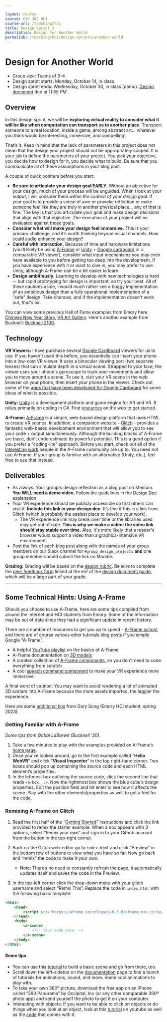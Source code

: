 ```yaml
---

layout: course
course: CSC 363 HCI
course-url: /teaching/hci
title: Design Sprint 3
description: Design for Another World
permalink: /teaching/hci/design-sprints/another-world
---
```


# Design for Another World

* Group size: Teams of 3-4
* Design sprint starts: Monday, October 14, in class.
* Design sprint ends: Wednesday, October 30, in class (demo). [Design document](/teaching/hci/design-doc) due at *11:55 PM*. 

## Overview 

In this design sprint, we will be **exploring virtual reality to consider what it will be like when computation can transport us to another place**. Transport someone to a real location, inside a game, among abstract art… whatever you think would be interesting, immersive, and compelling!

That’s it. Keep in mind that the lack of parameters in this project does not mean that the design your project should not be appropriately scoped. It is your job to define the parameters of your project. You pick your objective, you decide how to design for it, you decide what to build. Be sure that you communicate all of these assumptions in your blog post.

A couple of quick pointers before you start:
* **Be sure to articulate your design goal EARLY.** Without an objective for your design, much of your process will be unguided. When I look at your output, I will consider them *within the context of your design goal*. If your goal is to provide a sense of awe or provoke reflection or make someone feel like they are truly in another physical place… any of that is fine. The key is that you articulate your goal and make design decisions that align with that objective. The execution of your project will be evaluated against those goals.
* **Consider what will make your design feel immersive.** This is your primary challenge, and it’s worth thinking beyond visual channels. How could audio enhance your design?
* **Careful with interaction.** Because of time and hardware limitations (you’ll likely be using [A-Frame](https://aframe.io/) or [Unity](https://unity.com/) + [Google cardboard](https://vr.google.com/cardboard/) or a comparable VR viewer), consider what input mechanisms you may even have available to you before getting too deep into the development. If you have experience with it or want to dive in, you may prefer to use Unity, although A-Frame can be a bit easier to learn.
* **Design ambitiously.** Learning to develop with new technologies is hard -- but rapid prototyping for design is important, so try your best. All of these cautions aside, I would *much* rather see a buggy implementation of an ambitious design than a fully operational implementation of a "safe" design. Take chances, and if the implementation doesn't work out, *that's ok*.

You can view some previous Hall of Fame examples from Emory here: [Chinese New Year Story](https://medium.com/@kathy.ning7/design-for-another-world-vr-storytelling-2627da71af6f), [VR Art Gallery](https://medium.com/@yuton.hsu/walking-into-paintings-a-vr-gallery-c3f6a64eaca0). Here's another example from Bucknell: [Bucknell 2100](https://medium.com/bucknell-hci/bucknell-2100-design-for-another-world-d452e9f2df7f). 

## Technology

**VR Viewers:** I have purchase several [Google Cardboard](https://www.youtube.com/watch?v=SxAj2lyX4oU) viewers for us to use. If you haven't used this before, you essentially can insert your phone into a low-cost VR viewer. It uses a binocular viewing port (two separate lenses) that can simulate depth in a virtual scene. Strapped to your face, the viewer uses your phone's gyroscope to track your movements and allow you to move around a scene. To use it, visit your VR scene in the web browser on your phone, then insert your phone in the viewer. Check out some of the [apps that have been developed for Google Cardboard](https://play.google.com/store/search?q=cardboard+apps&c=apps&hl=en_US&pli=1) for some ideas of what is possible.

**Unity:** [Unity](https://unity.com/) is a development platform and game engine for AR and VR. It relies primarily on coding in C#. Find [resources](https://learn.unity.com/) on the web to get started.

**A-Frame:** [A-Frame](https://aframe.io/) is a simple, web-based design platform that uses HTML to create VR scenes. In addition, a companion website - [Glitch](https://glitch.com/) - provides a fantastic web-based development environment that will allow you to see your code + output simultaneously. Although the building blocks of A-Frame are basic, don’t underestimate its powerful potential. This is a good option if you prefer a "coding-lite" approach. Before you start, check out all of the [interesting work](https://aframe.io/blog/) people in the A-Frame community are up to. You need not use A-Frame. If your group is familiar with an alternative (Unity, etc.), feel free to use that instead.


## Deliverables

* As always: Your group's design reflection as a blog post on Medium. **You WILL need a demo video.** Follow the guidelines in the [Design Doc](/teaching/hci/design-doc) explanation
* Your VR experience should be publicly accessible so that others can visit it. **Include this link in your design doc.** It’s fine if this is a link from Glitch (which is probably the easiest place to develop your work).
    * The VR experience link may break over time or the libraries used may get out of date. **This is why we make a video: the video link should stay stable over time.** Also, it's more likely that a reader's browser would support a video than a graphics-intensive VR environment.
* Post the link of each blog post along with the names of your group members on our Slack channel for `#group_design_projects` **and** one group member should submit the link on Moodle.

**Grading:** Grading will be based on the [design rubric](https://docs.google.com/spreadsheets/d/1aI9LcmVZmh_977G__U4Guz_rPRCwWZs26J_yHXbhSyY/edit?usp=sharing). Be sure to complete the [peer feedback form](https://forms.gle/GFQhygcpcVjDVhzy7) linked
at the enf of the [design document guide](/teaching/hci/design-doc), which will be a large part of your grade. 

-----

## Some Technical Hints: Using A-Frame
Should you choose to use A-Frame, here are some tips compiled from around the internet and HCI students from Emory. Some of the information may be out of date since they had a significant update in recent history.

There are a number of resources to get you up to speed - [A-Frame school](https://aframe.io/aframe-school/#/), and there are of course various other tutorials blog posts if you simply Google "A-Frame".

* A helpful [YouTube playlist](https://www.youtube.com/playlist?list=PLP3KjR1TMw7ekqC4o5gy0rR4odw7Jga84) on the basics of A-Frame
* A-Frame documentation on [3D models](https://aframe.io/docs/1.6.0/introduction/)
* A curated collection of [A-Frame components](https://aframe.io/aframe-registry/), so you don't need to code everything from scratch
* A cool [speech command component](https://www.npmjs.com/package/aframe-speech-command-component) to make your VR experience more immersive

A final word of caution: You may want to avoid rendering a lot of animated 3D avatars into A-Frame because the more assets imported, the laggier the experience.

Here are some [additional tips](https://medium.com/@Songary/technical-tips-for-designing-in-a-frame-6d705a2dd7a9) from Gary Song (Emory HCI student, spring 2023).


### Getting Familiar with A-Frame

*Some tips from Gabbi LaBorwit (Bucknell ‘20).*

1. Take a few minutes to play with the examples provided on A-Frame’s [home page](https://aframe.io/examples/showcase/helloworld/).
2. Once you’ve looked around, go to the first example called “**Hello WebVR**” and click “**Visual Inspector**” in the top right-hand corner. Two boxes should pop up containing the source code and each HTML element’s properties.
3. In the leftmost box outlining the source code, click the second line that reads `<a-box...>`. Now the rightmost box shows the blue cube’s design properties. Edit the position field and hit enter to see how it affects the scene. Play with the other elements/properties as well to get a feel for the code.

### Remixing A-Frame on Glitch
1. Read the first half of the “[Getting Started](https://aframe.io/docs/0.5.0/introduction/#getting-started)” instructions and click the link provided to remix the starter example. When a box appears with 3 options, select “Remix your own” and sign in to your Github account from the button in the top-right corner.

2. Back on the Glitch web-editor go to `index.html` and click “Preview” in the bottom row of buttons to view what you have so far. Now go back and “remix” the code to make it your own.
    * Note: There’s no need to constantly refresh the page, it automatically updates itself and saves the code in the Preview.

3. In the top-left corner click the drop-down menu with your glitch username and select “Remix This”. Replace the code in `index.html` with the following basic template:

```html
<html>
    <head>
        <script src="https://aframe.io/releases/0.5.0/aframe.min.js"></script>
    </head>
    <body>
        <a-scene>
            <!-- Your code here -->
        </a-scene>
    </body>
</html>
```

#### Some tips
* You can use this [tutorial](https://aframe.io/docs/0.5.0/guides/building-a-basic-scene.html) to build a basic scene and go from there, too.
* Scroll down the left-sidebar on the [documentation](https://aframe.io/docs/0.5.0/introduction/) page to find a bunch of tutorials for animations, sound, and more.
Some cool animations to play with.
* To take your own 360º picture, download the free app on an iPhone called “360 Panorama” by Occipital, Inc (or any other comparable 360º photo app) and send yourself the photo to get it on your computer.
* Interacting with objects: If you want to be able to click on objects or do things when you look at an object, look at this [tutorial](https://www.youtube.com/watch?v=yM89f0GLzB0) on youtube as well as the [code](https://github.com/SonarSystems/A-Frame-WebVR-Tutorials/blob/master/%5B6%5D%20Interacting%20With%20Objects/index.html) that comes with it.